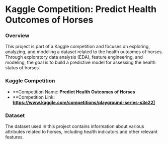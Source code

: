 # Kaggle Competition: Predict Health Outcomes of Horses

### Overview
This project is part of a Kaggle competition and focuses on exploring, analyzing, and modeling a dataset related to the health outcomes of horses. Through exploratory data analysis (EDA), feature engineering, and modeling, the goal is to build a predictive model for assessing the health status of horses.

### Kaggle Competition
- **Competition Name: **Predict Health Outcomes of Horses**
- **Competition Link: **https://www.kaggle.com/competitions/playground-series-s3e22]**

### Dataset
The dataset used in this project contains information about various attributes related to horses, including health indicators and other relevant features.
